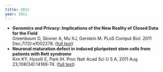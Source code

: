 ```yaml
---
title: 2011
year: 2011
---
```


*   **Genomics and Privacy: Implications of the New Reality of Closed Data for the Field**<br>
    Greenbaum D, Sboner A, Mu XJ, Gerstein M. PLoS Comput Biol. 2011 Dec;7(12):e1002278\. ([full text](http://ncbi.nlm.nih.gov/pmc/articles/PMC3228779/))
*   **Neuronal maturation defect in induced pluripotent stem cells from patients with Rett syndrome**<br>
    Kim KY, Hysolli E, Park IH. Proc Natl Acad Sci U S A. 2011 Aug 23;108(34):14169-74\. ([full text](http://www.ncbi.nlm.nih.gov/pubmed/21807996))

